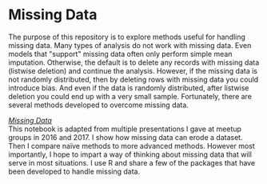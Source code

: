 # Missing Data

The purpose of this repository is to explore methods useful for handling missing data. Many types of analysis do not work with missing data. Even models that "support" missing data often only perform simple mean imputation. Otherwise, the default is to delete any records with missing data (listwise deletion) and continue the analysis. However, if the missing data is not randomly distributed, then by deleting rows with missing data you could introduce bias. And even if the data is randomly distributed, after listwise deletion you could end up with a very small sample. Fortunately, there are several methods developed to overcome missing data.

[_Missing Data_](Missing_Data.md)    
This notebook is adapted from multiple presentations I gave at meetup groups in 2016 and 2017. I show how missing data can erode a dataset. Then I compare naïve methods to more advanced methods. However most importantly, I hope to impart a way of thinking about missing data that will serve in most situations. I use R and share a few of the packages that have been developed to handle missing data.
